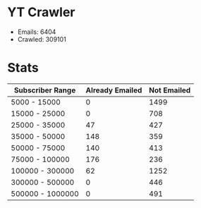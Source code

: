 # YT Crawler
- Emails: 6404
- Crawled: 309101

# Stats
| Subscriber Range  | Already Emailed | Not Emailed |
|-------|-------|-------|
| 5000 - 15000 | 0 | 1499 |
| 15000 - 25000 | 0 | 708 |
| 25000 - 35000 | 47 | 427 |
| 35000 - 50000 | 148 | 359 |
| 50000 - 75000 | 140 | 413 |
| 75000 - 100000 | 176 | 236 |
| 100000 - 300000 | 62 | 1252 |
| 300000 - 500000 | 0 | 446 |
| 500000 - 1000000 | 0 | 491 |
